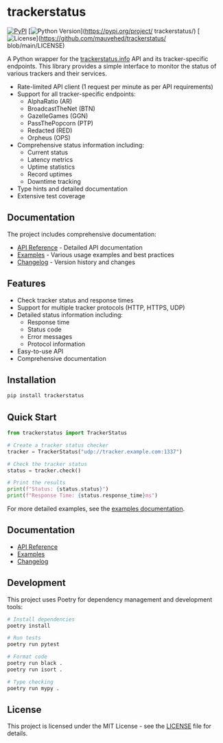 # trackerstatus
[![PyPI](https://img.shields.io/pypi/v/trackerstatus.svg)](https://pypi.org/project/trackerstatus/)
[![Python Version](https://img.shields.io/pypi/pyversions/trackerstatus.svg)](https://pypi.org/project/
trackerstatus/)
[![License](https://img.shields.io/pypi/l/trackerstatus.svg)](https://github.com/mauvehed/trackerstatus/
blob/main/LICENSE)

A Python wrapper for the [trackerstatus.info](https://trackerstatus.info) API and its tracker-specific 
endpoints. This library provides a simple interface to monitor the status of various trackers and their 
services.
- Rate-limited API client (1 request per minute as per API requirements)
- Support for all tracker-specific endpoints:
  - AlphaRatio (AR)
  - BroadcastTheNet (BTN)
  - GazelleGames (GGN)
  - PassThePopcorn (PTP)
  - Redacted (RED)
  - Orpheus (OPS)
- Comprehensive status information including:
  - Current status
  - Latency metrics
  - Uptime statistics
  - Record uptimes
  - Downtime tracking
- Type hints and detailed documentation
- Extensive test coverage

## Documentation

The project includes comprehensive documentation:

- [API Reference](docs/api.md) - Detailed API documentation
- [Examples](docs/EXAMPLES.md) - Various usage examples and best practices
- [Changelog](CHANGELOG.md) - Version history and changes

## Features

- Check tracker status and response times
- Support for multiple tracker protocols (HTTP, HTTPS, UDP)
- Detailed status information including:
  - Response time
  - Status code
  - Error messages
  - Protocol information
- Easy-to-use API
- Comprehensive documentation

## Installation

```bash
pip install trackerstatus
```

## Quick Start

```python
from trackerstatus import TrackerStatus

# Create a tracker status checker
tracker = TrackerStatus("udp://tracker.example.com:1337")

# Check the tracker status
status = tracker.check()

# Print the results
print(f"Status: {status.status}")
print(f"Response Time: {status.response_time}ms")
```

For more detailed examples, see the [examples documentation](EXAMPLES.md).

## Documentation

- [API Reference](docs/api.md)
- [Examples](EXAMPLES.md)
- [Changelog](CHANGELOG.md)

## Development

This project uses Poetry for dependency management and development tools:

```bash
# Install dependencies
poetry install

# Run tests
poetry run pytest

# Format code
poetry run black .
poetry run isort .

# Type checking
poetry run mypy .
```

## License

This project is licensed under the MIT License - see the [LICENSE](LICENSE) file for details.
